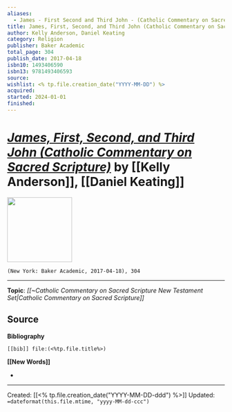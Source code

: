 ```yaml
---
aliases:
  - James - First Second and Third John - (Catholic Commentary on Sacred Scripture)
title: James, First, Second, and Third John (Catholic Commentary on Sacred Scripture)
author: Kelly Anderson, Daniel Keating
category: Religion
publisher: Baker Academic
total_page: 304
publish_date: 2017-04-18
isbn10: 1493406590
isbn13: 9781493406593
source: 
wishlist: <% tp.file.creation_date("YYYY-MM-DD") %>
acquired: 
started: 2024-01-01
finished:
---
```

# *[James, First, Second, and Third John (Catholic Commentary on Sacred Scripture)](https://www.catholiccommentaryonsacredscripture.com/volumes/james-first-second-and-third-john/)* by [[Kelly Anderson]], [[Daniel Keating]]

<img src="https://www.catholiccommentaryonsacredscripture.com/wp-content/uploads/2020/01/9780801049224.jpg" width=150>

`(New York: Baker Academic, 2017-04-18), 304`



--- 
**Topic**: *[[~Catholic Commentary on Sacred Scripture New Testament Set|Catholic Commentary on Sacred Scripture]]*

**Source**
- 

**Bibliography**

```query
[[bib]] file:(<%tp.file.title%>)
```
 

**[[New Words]]**

- 

---
Created: [[<% tp.file.creation_date("YYYY-MM-DD-ddd") %>]]
Updated: `=dateformat(this.file.mtime, "yyyy-MM-dd-ccc")`